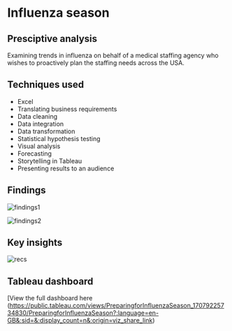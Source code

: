 # Influenza season 
## Presciptive analysis

Examining trends in influenza on behalf of a medical staffing agency who wishes to proactively plan the staffing needs across the USA.

## Techniques used
- Excel
- Translating business requirements
- Data cleaning
- Data integration
- Data transformation
- Statistical hypothesis testing
- Visual analysis
- Forecasting
- Storytelling in Tableau
- Presenting results to an audience

## Findings
![findings1](/Portfolio/assets/influenza/flufindings1.png)

![findings2](/Portfolio/assets/influenza/flufindings2.png)

## Key insights
![recs](/Portfolio/assets/influenza/flurecs.png)

## Tableau dashboard
[View the full dashboard here (https://public.tableau.com/views/PreparingforInfluenzaSeason_17079225734830/PreparingforInfluenzaSeason?:language=en-GB&:sid=&:display_count=n&:origin=viz_share_link)
